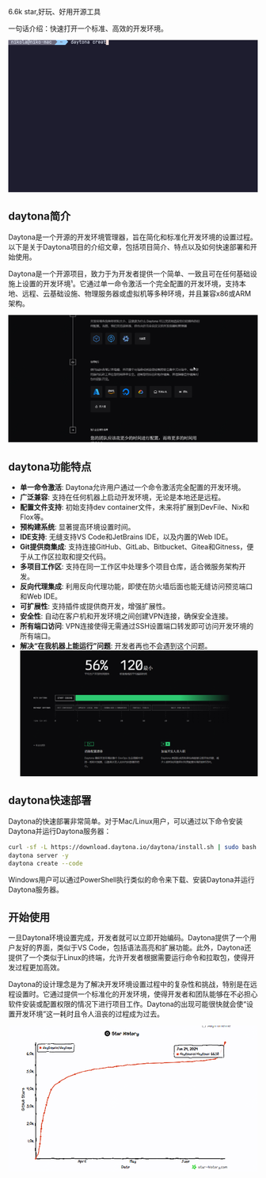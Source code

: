 6.6k star,好玩、好用开源工具

一句话介绍：快速打开一个标准、高效的开发环境。

![demo](daytona_demo.gif)

## daytona简介

Daytona是一个开源的开发环境管理器，旨在简化和标准化开发环境的设置过程。以下是关于Daytona项目的介绍文章，包括项目简介、特点以及如何快速部署和开始使用。

Daytona是一个开源项目，致力于为开发者提供一个简单、一致且可在任何基础设施上设置的开发环境¹。它通过单一命令激活一个完全配置的开发环境，支持本地、远程、云基础设施、物理服务器或虚拟机等多种环境，并且兼容x86或ARM架构。

![标准化](WaterMark_qREB3YmNIj.gif)

## daytona功能特点
- **单一命令激活**: Daytona允许用户通过一个命令激活完全配置的开发环境。
- **广泛兼容**: 支持在任何机器上启动开发环境，无论是本地还是远程。
- **配置文件支持**: 初始支持dev container文件，未来将扩展到DevFile、Nix和Flox等。
- **预构建系统**: 显著提高环境设置时间。
- **IDE支持**: 无缝支持VS Code和JetBrains IDE，以及内置的Web IDE。
- **Git提供商集成**: 支持连接GitHub、GitLab、Bitbucket、Gitea和Gitness，便于从工作区拉取和提交代码。
- **多项目工作区**: 支持在同一工作区中处理多个项目仓库，适合微服务架构开发。
- **反向代理集成**: 利用反向代理功能，即使在防火墙后面也能无缝访问预览端口和Web IDE。
- **可扩展性**: 支持插件或提供商开发，增强扩展性。
- **安全性**: 自动在客户机和开发环境之间创建VPN连接，确保安全连接。
- **所有端口访问**: VPN连接使得无需通过SSH设置端口转发即可访问开发环境的所有端口。
- **解决“在我机器上能运行”问题**: 开发者再也不会遇到这个问题。
![效率](image-1.png)

## daytona快速部署
Daytona的快速部署非常简单。对于Mac/Linux用户，可以通过以下命令安装Daytona并运行Daytona服务器：
```bash
curl -sf -L https://download.daytona.io/daytona/install.sh | sudo bash
daytona server -y
daytona create --code
```
Windows用户可以通过PowerShell执行类似的命令来下载、安装Daytona并运行Daytona服务器。

## 开始使用

一旦Daytona环境设置完成，开发者就可以立即开始编码。Daytona提供了一个用户友好的界面，类似于VS Code，包括语法高亮和扩展功能。此外，Daytona还提供了一个类似于Linux的终端，允许开发者根据需要运行命令和拉取包，使得开发过程更加高效。

Daytona的设计理念是为了解决开发环境设置过程中的复杂性和挑战，特别是在远程设置时。它通过提供一个标准化的开发环境，使得开发者和团队能够在不必担心软件安装或配置权限的情况下进行项目工作。Daytona的出现可能很快就会使“设置开发环境”这一耗时且令人沮丧的过程成为过去。



![github-star](image.png)